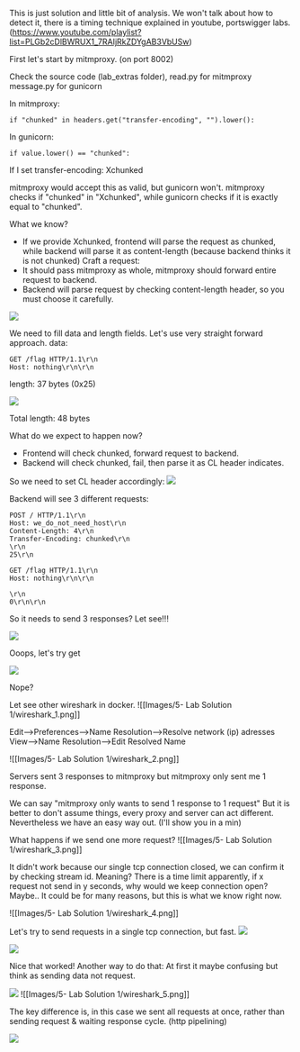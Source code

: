 
This is just solution and little bit of analysis. We won't talk about how to detect it, there is a timing technique explained in youtube, portswigger labs.
(https://www.youtube.com/playlist?list=PLGb2cDlBWRUX1_7RAIjRkZDYgAB3VbUSw)

First let's start by mitmproxy. (on port 8002)

Check the source code (lab_extras folder),
read.py for mitmproxy
message.py for gunicorn

In mitmproxy:
```
if "chunked" in headers.get("transfer-encoding", "").lower():
```
In gunicorn:
```
if value.lower() == "chunked":
```

If I set transfer-encoding: Xchunked

mitmproxy would accept this as valid, but gunicorn won't.
mitmproxy checks if "chunked" in "Xchunked", while gunicorn checks if it is exactly equal to "chunked".

What we know?
- If we provide Xchunked, frontend will parse the request as chunked, while backend will parse it as content-length (because backend thinks it is not chunked)
Craft a request:
- It should pass mitmproxy as whole, mitmproxy should forward entire request to backend.
- Backend will parse request by checking content-length header, so you must choose it carefully.

![](../Images/5-%20Lab%20Solution%201/base_req.png)

We need to fill data and length fields.
Let's use very straight forward approach.
data:
```
GET /flag HTTP/1.1\r\n
Host: nothing\r\n\r\n
```
length: 37 bytes (0x25)

![](../Images/5-%20Lab%20Solution%201/post_req_0.png)

Total length: 48 bytes

What do we expect to happen now?
- Frontend will check chunked, forward request to backend.
- Backend will check chunked, fail, then parse it as CL header indicates.

So we need to set CL header accordingly:
![](../Images/5-%20Lab%20Solution%201/post_req_1.png)

Backend will see 3 different requests:

```
POST / HTTP/1.1\r\n
Host: we_do_not_need_host\r\n
Content-Length: 4\r\n
Transfer-Encoding: chunked\r\n
\r\n
25\r\n
```

```
GET /flag HTTP/1.1\r\n
Host: nothing\r\n\r\n
```

```
\r\n
0\r\n\r\n
```

So it needs to send 3 responses? Let see!!!

![](../Images/5-%20Lab%20Solution%201/oh_no_post.png)

Ooops, let's try get

![](../Images/5-%20Lab%20Solution%201/wireshark_0.png)

Nope?

Let see other wireshark in docker.
![[Images/5- Lab Solution 1/wireshark_1.png]]

Edit-->Preferences-->Name Resolution-->Resolve network (ip) adresses
View-->Name Resolution-->Edit Resolved Name

![[Images/5- Lab Solution 1/wireshark_2.png]]

Servers sent 3 responses to mitmproxy but mitmproxy only sent me 1 response.

We can say "mitmproxy only wants to send 1 response to 1 request"
But it is better to don't assume things, every proxy and server can act different.
Nevertheless we have an easy way out. (I'll show you in a min)

What happens if we send one more request?
![[Images/5- Lab Solution 1/wireshark_3.png]]

It didn't work because our single tcp connection closed, we can confirm it by checking stream id. Meaning? There is a time limit apparently, if x request not send in y seconds, why would we keep connection open? Maybe.. It could be for many reasons, but this is what we know right now.

![[Images/5- Lab Solution 1/wireshark_4.png]]

Let's try to send requests in a single tcp connection, but fast.
![](../Images/5-%20Lab%20Solution%201/post_req_2.png)

![](../Images/5-%20Lab%20Solution%201/post_req_3.png)

Nice that worked! 
Another way to do that:
At first it maybe confusing but think as sending data not request.

![](../Images/5-%20Lab%20Solution%201/post_req_4.png)
![[Images/5- Lab Solution 1/wireshark_5.png]]

The key difference is, in this case we sent all requests at once, rather than sending request & waiting response cycle. (http pipelining)

![](../Images/5-%20Lab%20Solution%201/wireshark_6.png)

